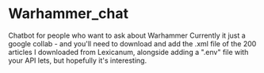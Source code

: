 # Warhammer_chat
Chatbot for people who want to ask about Warhammer
Currently it just a google collab - and you'll need to download and add the .xml file of the 200 articles I downloaded from Lexicanum, alongside adding a ".env" file with your API lets, but hopefully it's interesting.
